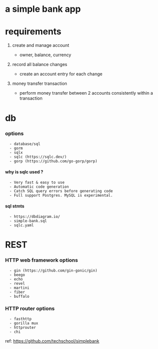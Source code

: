# a simple bank app

# requirements

1. create and manage account
   - owner, balance, currency

2. record all balance changes
    - create an account entry for each change

3. money transfer transaction
   - perform money transfer between 2 accounts consistently within a transaction


# db
### options
      - database/sql
      - gorm
      - sqlx
      - sqlc (https://sqlc.dev/)
      - gorp (https://github.com/go-gorp/gorp)

#### why is sqlc used ?
      - Very fast & easy to use
      - Automatic code generation
      - Catch SQL query errors before generating code
      - Full support Postgres. MySQL is experimental.

#### sql stmts
      - https://dbdiagram.io/
      - simple-bank.sql
      - sqlc.yaml


# REST
### HTTP web framework options
      - gin (https://github.com/gin-gonic/gin)
      - beego
      - echo
      - revel
      - martini
      - fiber
      - buffalo

### HTTP router options
      - fasthttp
      - gorilla mux
      - httprouter
      - chi





ref: https://github.com/techschool/simplebank
